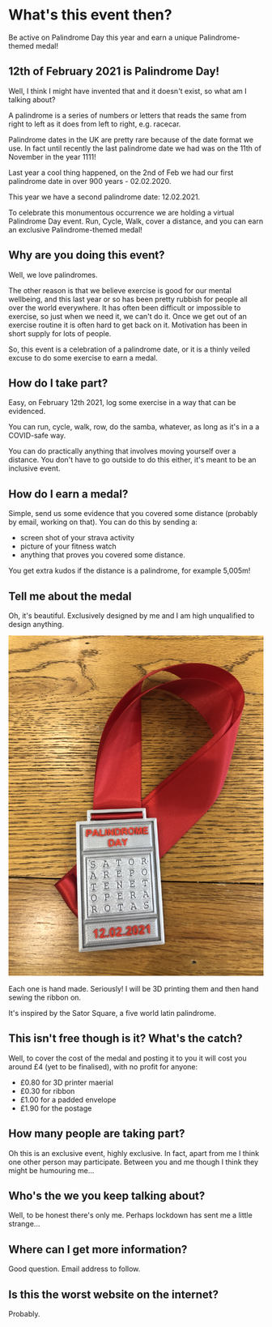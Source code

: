 # What's this event then?

Be active on Palindrome Day this year and earn a unique Palindrome-themed medal!

## 12th of February 2021 is Palindrome Day!
Well, I think I might have invented that and it doesn't exist, so what am I talking about?

A palindrome is a series of numbers or letters that reads the same from right to left as it does from left to right, e.g. racecar.

Palindrome dates in the UK are pretty rare because of the date format we use. In fact until recently the last palindrome date we had was on the 11th of November in the year 1111!

Last year a cool thing happened, on the 2nd of Feb we had our first palindrome date in over 900 years - 02.02.2020.

This year we have a second palindrome date: 12.02.2021.

To celebrate this monumentous occurrence we are holding a virtual Palindrome Day event. Run, Cycle, Walk, cover a distance, and you can earn an exclusive Palindrome-themed medal!

## Why are you doing this event?

Well, we love palindromes.

The other reason is that we believe exercise is good for our mental wellbeing, and this last year or so has been pretty rubbish for people all over the world everywhere. It has often been difficult or impossible to exercise, so just when we need it, we can't do it. Once we get out of an exercise routine it is often hard to get back on it. Motivation has been in short supply for lots of people.

So, this event is a celebration of a palindrome date, or it is a thinly veiled excuse to do some exercise to earn a medal.

## How do I take part?

Easy, on February 12th 2021, log some exercise in a way that can be evidenced.

You can run, cycle, walk, row, do the samba, whatever, as long as it's in a a COVID-safe way.

You can do practically anything that involves moving yourself over a distance. You don't have to go outside to do this either, it's meant to be an inclusive event.

## How do I earn a medal?

Simple, send us some evidence that you covered some distance (probably by email, working on that). You can do this by sending a:

- screen shot of your strava activity
- picture of your fitness watch
- anything that proves you covered some distance.

You get extra kudos if the distance is a palindrome, for example 5,005m!

## Tell me about the medal

Oh, it's beautiful. Exclusively designed by me and I am high unqualified to design anything.

![A picture of the medal](medal.JPG)

Each one is hand made. Seriously! I will be 3D printing them and then hand sewing the ribbon on.

It's inspired by the Sator Square, a five world latin palindrome.

## This isn't free though is it? What's the catch?

Well, to cover the cost of the medal and posting it to you it will cost you around £4 (yet to be finalised), with no profit for anyone:

- £0.80 for 3D printer maerial
- £0.30 for ribbon
- £1.00 for a padded envelope
- £1.90 for the postage

## How many people are taking part?

Oh this is an exclusive event, highly exclusive. In fact, apart from me I think one other person may participate. Between you and me though I think they might be humouring me...

## Who's the we you keep talking about?

Well, to be honest there's only me. Perhaps lockdown has sent me a little strange...

## Where can I get more information?

Good question. Email address to follow.

## Is this the worst website on the internet?

Probably.
